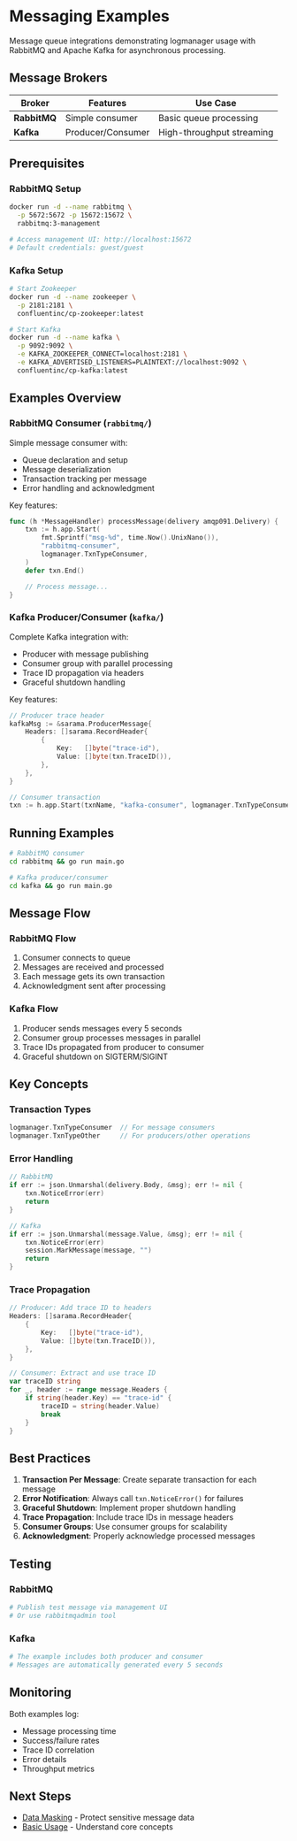 # Messaging Examples

Message queue integrations demonstrating logmanager usage with RabbitMQ and Apache Kafka for asynchronous processing.

## Message Brokers

| Broker | Features | Use Case |
|--------|----------|----------|
| **RabbitMQ** | Simple consumer | Basic queue processing |
| **Kafka** | Producer/Consumer | High-throughput streaming |

## Prerequisites

### RabbitMQ Setup
```bash
docker run -d --name rabbitmq \
  -p 5672:5672 -p 15672:15672 \
  rabbitmq:3-management

# Access management UI: http://localhost:15672
# Default credentials: guest/guest
```

### Kafka Setup
```bash
# Start Zookeeper
docker run -d --name zookeeper \
  -p 2181:2181 \
  confluentinc/cp-zookeeper:latest

# Start Kafka
docker run -d --name kafka \
  -p 9092:9092 \
  -e KAFKA_ZOOKEEPER_CONNECT=localhost:2181 \
  -e KAFKA_ADVERTISED_LISTENERS=PLAINTEXT://localhost:9092 \
  confluentinc/cp-kafka:latest
```

## Examples Overview

### RabbitMQ Consumer (`rabbitmq/`)

Simple message consumer with:
- Queue declaration and setup
- Message deserialization
- Transaction tracking per message
- Error handling and acknowledgment

Key features:
```go
func (h *MessageHandler) processMessage(delivery amqp091.Delivery) {
    txn := h.app.Start(
        fmt.Sprintf("msg-%d", time.Now().UnixNano()),
        "rabbitmq-consumer",
        logmanager.TxnTypeConsumer,
    )
    defer txn.End()

    // Process message...
}
```

### Kafka Producer/Consumer (`kafka/`)

Complete Kafka integration with:
- Producer with message publishing
- Consumer group with parallel processing
- Trace ID propagation via headers
- Graceful shutdown handling

Key features:
```go
// Producer trace header
kafkaMsg := &sarama.ProducerMessage{
    Headers: []sarama.RecordHeader{
        {
            Key:   []byte("trace-id"),
            Value: []byte(txn.TraceID()),
        },
    },
}

// Consumer transaction
txn := h.app.Start(txnName, "kafka-consumer", logmanager.TxnTypeConsumer)
```

## Running Examples

```bash
# RabbitMQ consumer
cd rabbitmq && go run main.go

# Kafka producer/consumer
cd kafka && go run main.go
```

## Message Flow

### RabbitMQ Flow
1. Consumer connects to queue
2. Messages are received and processed
3. Each message gets its own transaction
4. Acknowledgment sent after processing

### Kafka Flow
1. Producer sends messages every 5 seconds
2. Consumer group processes messages in parallel
3. Trace IDs propagated from producer to consumer
4. Graceful shutdown on SIGTERM/SIGINT

## Key Concepts

### Transaction Types
```go
logmanager.TxnTypeConsumer  // For message consumers
logmanager.TxnTypeOther     // For producers/other operations
```

### Error Handling
```go
// RabbitMQ
if err := json.Unmarshal(delivery.Body, &msg); err != nil {
    txn.NoticeError(err)
    return
}

// Kafka
if err := json.Unmarshal(message.Value, &msg); err != nil {
    txn.NoticeError(err)
    session.MarkMessage(message, "")
    return
}
```

### Trace Propagation
```go
// Producer: Add trace ID to headers
Headers: []sarama.RecordHeader{
    {
        Key:   []byte("trace-id"),
        Value: []byte(txn.TraceID()),
    },
}

// Consumer: Extract and use trace ID
var traceID string
for _, header := range message.Headers {
    if string(header.Key) == "trace-id" {
        traceID = string(header.Value)
        break
    }
}
```

## Best Practices

1. **Transaction Per Message**: Create separate transaction for each message
2. **Error Notification**: Always call `txn.NoticeError()` for failures
3. **Graceful Shutdown**: Implement proper shutdown handling
4. **Trace Propagation**: Include trace IDs in message headers
5. **Consumer Groups**: Use consumer groups for scalability
6. **Acknowledgment**: Properly acknowledge processed messages

## Testing

### RabbitMQ
```bash
# Publish test message via management UI
# Or use rabbitmqadmin tool
```

### Kafka
```bash
# The example includes both producer and consumer
# Messages are automatically generated every 5 seconds
```

## Monitoring

Both examples log:
- Message processing time
- Success/failure rates
- Trace ID correlation
- Error details
- Throughput metrics

## Next Steps

- [Data Masking](../05-masking/) - Protect sensitive message data
- [Basic Usage](../01-basic/) - Understand core concepts